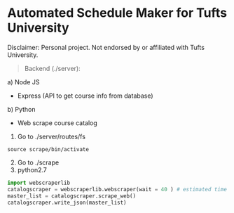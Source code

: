 # Automated Schedule Maker for Tufts University
Disclaimer: Personal project. Not endorsed by or affiliated with Tufts University. 

> Backend (./server):

a) Node JS
- Express (API to get course info from database)

b) Python
- Web scrape course catalog

1) Go to ./server/routes/fs
```Unix
source scrape/bin/activate
```
2) Go to ./scrape
3) python2.7
```python
import webscraperlib
catalogscraper = webscraperlib.webscraper(wait = 40 ) # estimated time in seconds needed for DOM content to fully load
master_list = catalogscraper.scrape_web()
catalogscraper.write_json(master_list)
```
